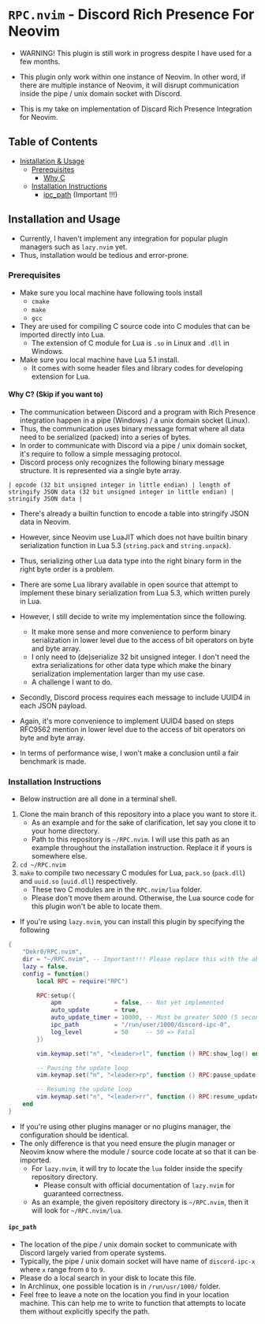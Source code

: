 # `RPC.nvim` - Discord Rich Presence For Neovim

- WARNING! This plugin is still work in progress despite I have used for a few months.

- This plugin only work within one instance of Neovim. In other word, if there are multiple instance of Neovim, it will disrupt communication inside the pipe / unix domain socket with Discord.

- This is my take on implementation of Discard Rich Presence Integration for Neovim.

## Table of Contents

- [Installation & Usage](#installation-and-usage)
    - [Prerequisites](#prerequisites)
        - [Why C](#why-c)
    - [Installation Instructions](#installation-instructions) 
        - [ipc_path](#ipc-path) (Important !!!)

## Installation and Usage <a name="installation-and-usage"></a>

- Currently, I haven't implement any integration for popular plugin managers such as `lazy.nvim` yet.
- Thus, installation would be tedious and error-prone.

### Prerequisites <a name="prerequisites"></a>

- Make sure you local machine have following tools install
    - `cmake`
    - `make`
    - `gcc`
- They are used for compiling C source code into C modules that can be imported directly into Lua.
    - The extension of C module for Lua is `.so` in Linux and `.dll` in Windows.
- Make sure you local machine have Lua 5.1 install.
    - It comes with some header files and library codes for developing extension for Lua.

#### Why C? (Skip if you want to) <a name="why-c"></a>

- The communication between Discord and a program with Rich Presence integration happen in a pipe (Windows) / a unix domain socket (Linux).
- Thus, the communication uses binary message format where all data need to be serialized (packed) into a series of bytes.
- In order to communicate with Discord via a pipe / unix domain socket, it's require to follow a simple messaging protocol.
- Discord process only recognizes the following binary message structure. It is represented via a single byte array.
```
| opcode (32 bit unsigned integer in little endian) | length of stringify JSON data (32 bit unsigned integer in little endian) | stringify JSON data |
```
- There's already a builtin function to encode a table into stringify JSON data in Neovim.
- However, since Neovim use LuaJIT which does not have builtin binary serialization function in Lua 5.3 (`string.pack` and `string.unpack`). 
- Thus, serializing other Lua data type into the right binary form in the right byte order is a problem.
- There are some Lua library available in open source that attempt to implement these binary serialization from Lua 5.3, which written purely in Lua.
- However, I still decide to write my implementation since the following.
    - It make more sense and more convenience to perform binary serialization in lower level due to the access of bit operators on byte and byte array.
    - I only need to (de)serialize 32 bit unsigned integer. I don't need the extra serializations for other data type which make the binary serialization implementation larger than my use case.
    - A challenge I want to do.

- Secondly, Discord process requires each message to include UUID4 in each JSON payload.
- Again, it's more convenience to implement UUID4 based on steps RFC9562 mention in lower level due to the access of bit operators on byte and byte array.

- In terms of performance wise, I won't make a conclusion until a fair benchmark is made. 

### Installation Instructions <a name="installation-instructions"></a>

- Below instruction are all done in a terminal shell.

1. Clone the main branch of this repository into a place you want to store it.
    - As an example and for the sake of clarification, let say you clone it to your home directory.
    - Path to this repository is `~/RPC.nvim`. I will use this path as an example throughout the installation instruction. Replace it if yours is somewhere else.
2. `cd ~/RPC.nvim`
3. `make` to compile two necessary C modules for Lua, `pack.so` (`pack.dll`) and `uuid.so` (`uuid.dll`) respectively.
    - These two C modules are in the `RPC.nvim/lua` folder.
    - Please don't move them around. Otherwise, the Lua source code for this plugin won't be able to locate them.
- If you're using `lazy.nvim`, you can install this plugin by specifying the following
```lua
{
    "Dekr0/RPC.nvim",
    dir = "~/RPC.nvim", -- Important!!! Please replace this with the absolute path of this repository in your local machine
    lazy = false,
    config = function()
        local RPC = require("RPC")

        RPC:setup({
            apm               = false, -- Not yet implemented
            auto_update       = true,
            auto_update_timer = 10000, -- Must be greater 5000 (5 seconds)
            ipc_path          = "/run/user/1000/discord-ipc-0",
            log_level         = 50     -- 50 => Fatal
        })

        vim.keymap.set("n", "<leader>rl", function () RPC:show_log() end)

        -- Pausing the update loop
        vim.keymap.set("n", "<leader>rp", function () RPC:pause_update() end)

        -- Resuming the update loop
        vim.keymap.set("n", "<leader>rr", function () RPC:resume_update() end)
    end
}
```
- If you're using other plugins manager or no plugins manager, the configuration should be identical.
- The only difference is that you need ensure the plugin manager or Neovim know where the module / source code locate at so that it can be imported.
    - For `lazy.nvim`, it will try to locate the `lua` folder inside the specify repository directory.
        - Please consult with official documentation of `lazy.nvim` for guaranteed correctness.
    - As an example, the given repository directory is `~/RPC.nvim`, then it will look for `~/RPC.nvim/lua`. 

#### `ipc_path` <a name="ipc-path"></a> 

- The location of the pipe / unix domain socket to communicate with Discord largely varied from operate systems.
- Typically, the pipe / unix domain socket will have name of `discord-ipc-x` where `x` range from `0` to `9`.
- Please do a local search in your disk to locate this file.
- In Archlinux, one possible location is in `/run/usr/1000/` folder.
- Feel free to leave a note on the location you find in your location machine. This can help me to write to function that attempts to locate them without explicitly specify the path.

